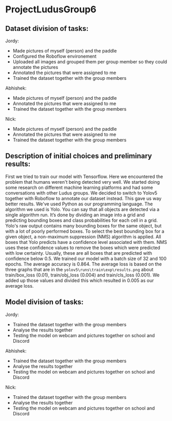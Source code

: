 # ProjectLudusGroup6

## Dataset division of tasks:

Jordy:
- Made pictures of myself (person) and the paddle
- Configured the Roboflow environement 
- Uploaded all images and grouped them per group member so they could annotate the pictures
- Annotated the pictures that were assigned to me
- Trained the dataset together with the group members

Abhishek:
- Made pictures of myself (person) and the paddle
- Annotated the pictures that were assigned to me
- Trained the dataset together with the group members

Nick:
- Made pictures of myself (person) and the paddle
- Annotated the pictures that were assigned to me
- Trained the dataset together with the group members


## Description of initial choices and preliminary results:
First we tried to train our model with Tensorflow. Here we encountered the problem that humans weren't being detected very well. We started doing some research on different machine learning platforms and had some conversations with other Ludus groups. We decided to switch to Yolov5 together with Roboflow to annotate our dataset instead. This gave us way better results. We've used Python as our programming language. The algorithm we used is Yolo. You can say that all objects are detected via a single algorithm run. It’s done by dividing an image into a grid and predicting bounding boxes and class probabilities for each cell in a grid. Yolo's raw output contains many bounding boxes for the same object, but with a lot of poorly performed boxes. To select the best bounding box for a given object, a non-maximum suppression (NMS) algorithm is applied. 
All boxes that Yolo predicts have a confidence level associated with them. NMS uses these confidence values to remove the boxes which were predicted with low certainty. Usually, these are all boxes that are predicted with confidence below 0.5. We trained our model with a batch size of 32 and 100 epochs. The average accuracy is 0.864. The average loss is based on the three graphs that are in the `yolov5\runs\train\exp\results.png` about train/box_loss (0.01), train/obj_loss (0.004) and train/cls_loss (0.001). We added up those values and divided this which resulted in 0.005 as our average loss.
 
 
 ## Model division of tasks:
 
 Jordy:
- Trained the dataset together with the group members
- Analyse the results together
- Testing the model on webcam and pictures together on school and Discord

Abhishek:
- Trained the dataset together with the group members
- Analyse the results together
- Testing the model on webcam and pictures together on school and Discord

Nick:
- Trained the dataset together with the group members
- Analyse the results together
- Testing the model on webcam and pictures together on school and Discord
